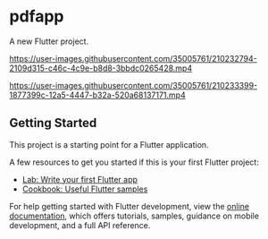 # pdfapp

A new Flutter project.

https://user-images.githubusercontent.com/35005761/210232794-2109d315-c46c-4c9e-b8d8-3bbdc0265428.mp4


https://user-images.githubusercontent.com/35005761/210233399-1877399c-12a5-4447-b32a-520a68137171.mp4


## Getting Started

This project is a starting point for a Flutter application.

A few resources to get you started if this is your first Flutter project:

- [Lab: Write your first Flutter app](https://docs.flutter.dev/get-started/codelab)
- [Cookbook: Useful Flutter samples](https://docs.flutter.dev/cookbook)

For help getting started with Flutter development, view the
[online documentation](https://docs.flutter.dev/), which offers tutorials,
samples, guidance on mobile development, and a full API reference.
